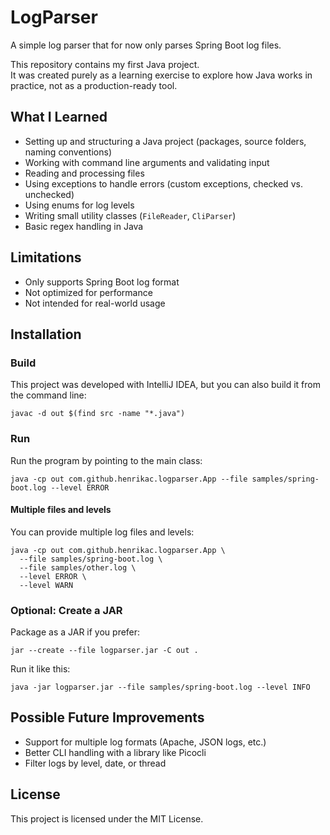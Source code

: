 # LogParser

A simple log parser that for now only parses Spring Boot log files.  

This repository contains my first Java project.  
It was created purely as a learning exercise to explore how Java works in practice,
not as a production-ready tool.

## What I Learned
- Setting up and structuring a Java project (packages, source folders, naming conventions)
- Working with command line arguments and validating input
- Reading and processing files
- Using exceptions to handle errors (custom exceptions, checked vs. unchecked)
- Using enums for log levels
- Writing small utility classes (`FileReader`, `CliParser`)
- Basic regex handling in Java

## Limitations
- Only supports Spring Boot log format
- Not optimized for performance
- Not intended for real-world usage

## Installation
### Build
This project was developed with IntelliJ IDEA, but you can also build it from the command line:

```
javac -d out $(find src -name "*.java")
```

### Run
Run the program by pointing to the main class:

```
java -cp out com.github.henrikac.logparser.App --file samples/spring-boot.log --level ERROR
```

#### Multiple files and levels
You can provide multiple log files and levels:

```
java -cp out com.github.henrikac.logparser.App \
  --file samples/spring-boot.log \
  --file samples/other.log \
  --level ERROR \
  --level WARN
```

### Optional: Create a JAR
Package as a JAR if you prefer:

```
jar --create --file logparser.jar -C out .
```

Run it like this:

```
java -jar logparser.jar --file samples/spring-boot.log --level INFO
```

## Possible Future Improvements
- Support for multiple log formats (Apache, JSON logs, etc.)
- Better CLI handling with a library like Picocli
- Filter logs by level, date, or thread

## License
This project is licensed under the MIT License.